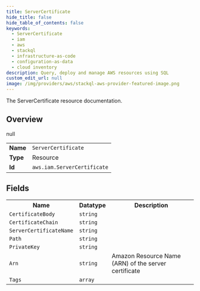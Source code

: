 ```yaml
---
title: ServerCertificate
hide_title: false
hide_table_of_contents: false
keywords:
  - ServerCertificate
  - iam
  - aws
  - stackql
  - infrastructure-as-code
  - configuration-as-data
  - cloud inventory
description: Query, deploy and manage AWS resources using SQL
custom_edit_url: null
image: /img/providers/aws/stackql-aws-provider-featured-image.png
---
```

The ServerCertificate resource documentation.

## Overview
<table><tbody>
<tr><td><b>Name</b></td><td><code>ServerCertificate</code></td></tr>
<tr><td><b>Type</b></td><td>Resource</td></tr>
null
<tr><td><b>Id</b></td><td><code>aws.iam.ServerCertificate</code></td></tr>
</tbody></table>

## Fields
<table><tbody>
<tr><th>Name</th><th>Datatype</th><th>Description</th></tr>
<tr><td><code>CertificateBody</code></td><td><code>string</code></td><td></td></tr><tr><td><code>CertificateChain</code></td><td><code>string</code></td><td></td></tr><tr><td><code>ServerCertificateName</code></td><td><code>string</code></td><td></td></tr><tr><td><code>Path</code></td><td><code>string</code></td><td></td></tr><tr><td><code>PrivateKey</code></td><td><code>string</code></td><td></td></tr><tr><td><code>Arn</code></td><td><code>string</code></td><td>Amazon Resource Name (ARN) of the server certificate</td></tr><tr><td><code>Tags</code></td><td><code>array</code></td><td></td></tr>
</tbody></table>
